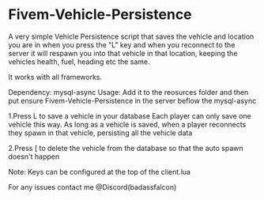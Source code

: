 # Fivem-Vehicle-Persistence
A very simple Vehicle Persistence script that saves the vehicle and location you are in when you press the "L" key and when you reconnect to the server it will respawn you into that vehicle in that location, keeping the vehicles health, fuel, heading etc the same.

It works with all frameworks.

Dependency: mysql-async
Usage:
Add it to the reosurces folder and then put ensure Fivem-Vehicle-Persistence in the server beflow the mysql-async

1.Press L to save a vehicle in your database
  Each player can only save one vehicle this way. 
  As long as a vehicle is saved, when a player reconnects they spawn in that vehicle, persisting all the vehicle data

2.Press [ to delete the vehicle from the database so that the auto spawn doesn't happen

Note: Keys can be configured at the top of the client.lua 

For any issues contact me @Discord(badassfalcon)
